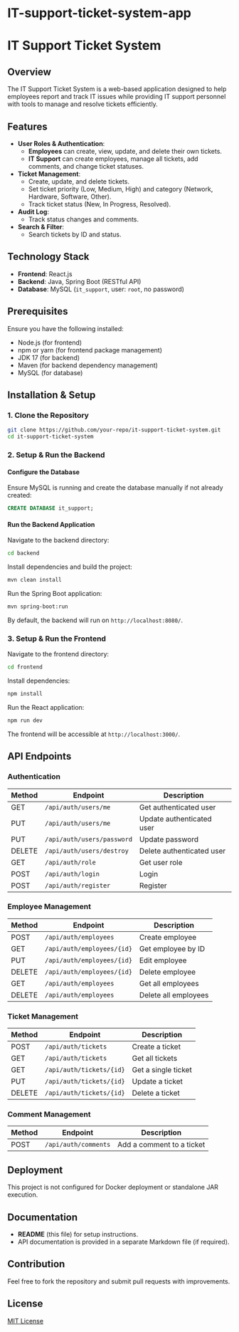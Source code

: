 # IT-support-ticket-system-app


# IT Support Ticket System

## Overview

The IT Support Ticket System is a web-based application designed to help employees report and track IT issues while providing IT support personnel with tools to manage and resolve tickets efficiently.

## Features

- **User Roles & Authentication**:
  - **Employees** can create, view, update, and delete their own tickets.
  - **IT Support** can create employees, manage all tickets, add comments, and change ticket statuses.
- **Ticket Management**:
  - Create, update, and delete tickets.
  - Set ticket priority (Low, Medium, High) and category (Network, Hardware, Software, Other).
  - Track ticket status (New, In Progress, Resolved).
- **Audit Log**:
  - Track status changes and comments.
- **Search & Filter**:
  - Search tickets by ID and status.

## Technology Stack

- **Frontend**: React.js
- **Backend**: Java, Spring Boot (RESTful API)
- **Database**: MySQL (`it_support`, user: `root`, no password)

## Prerequisites

Ensure you have the following installed:

- Node.js (for frontend)
- npm or yarn (for frontend package management)
- JDK 17 (for backend)
- Maven (for backend dependency management)
- MySQL (for database)

## Installation & Setup

### 1. Clone the Repository

```sh
git clone https://github.com/your-repo/it-support-ticket-system.git
cd it-support-ticket-system
```

### 2. Setup & Run the Backend

#### Configure the Database

Ensure MySQL is running and create the database manually if not already created:

```sql
CREATE DATABASE it_support;
```

#### Run the Backend Application

Navigate to the backend directory:

```sh
cd backend
```

Install dependencies and build the project:

```sh
mvn clean install
```

Run the Spring Boot application:

```sh
mvn spring-boot:run
```

By default, the backend will run on `http://localhost:8080/`.

### 3. Setup & Run the Frontend

Navigate to the frontend directory:

```sh
cd frontend
```

Install dependencies:

```sh
npm install
```

Run the React application:

```sh
npm run dev
```

The frontend will be accessible at `http://localhost:3000/`.

## API Endpoints

### Authentication

| Method | Endpoint                   | Description               |
| ------ | -------------------------- | ------------------------- |
| GET    | `/api/auth/users/me`       | Get authenticated user    |
| PUT    | `/api/auth/users/me`       | Update authenticated user |
| PUT    | `/api/auth/users/password` | Update password           |
| DELETE | `/api/auth/users/destroy`  | Delete authenticated user |
| GET    | `/api/auth/role`           | Get user role             |
| POST   | `/api/auth/login`          | Login                     |
| POST   | `/api/auth/register`       | Register                  |

### Employee Management

| Method | Endpoint                   | Description         |
| ------ | -------------------------- | ------------------- |
| POST   | `/api/auth/employees`      | Create employee     |
| GET    | `/api/auth/employees/{id}` | Get employee by ID  |
| PUT    | `/api/auth/employees/{id}` | Edit employee       |
| DELETE | `/api/auth/employees/{id}` | Delete employee     |
| GET    | `/api/auth/employees`      | Get all employees   |
| DELETE | `/api/auth/employees`      | Delete all employees |

### Ticket Management

| Method | Endpoint                 | Description         |
| ------ | ------------------------ | ------------------- |
| POST   | `/api/auth/tickets`      | Create a ticket     |
| GET    | `/api/auth/tickets`      | Get all tickets     |
| GET    | `/api/auth/tickets/{id}` | Get a single ticket |
| PUT    | `/api/auth/tickets/{id}` | Update a ticket     |
| DELETE | `/api/auth/tickets/{id}` | Delete a ticket     |

### Comment Management

| Method | Endpoint             | Description               |
| ------ | -------------------- | ------------------------- |
| POST   | `/api/auth/comments` | Add a comment to a ticket |

## Deployment

This project is not configured for Docker deployment or standalone JAR execution.

## Documentation

- **README** (this file) for setup instructions.
- API documentation is provided in a separate Markdown file (if required).

## Contribution

Feel free to fork the repository and submit pull requests with improvements.

## License

[MIT License](LICENSE)

